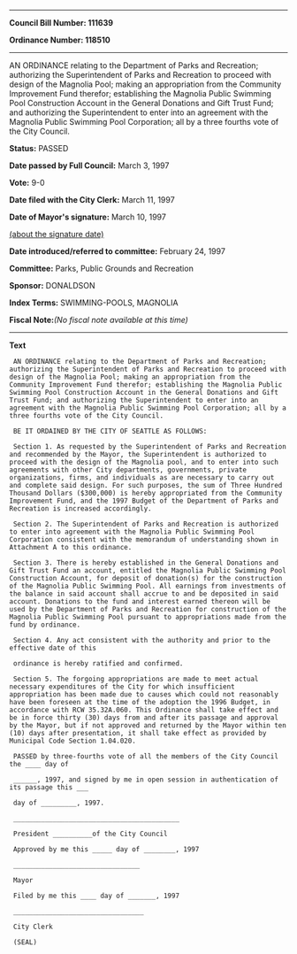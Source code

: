 

********

**Council Bill Number: 111639**
   
**Ordinance Number: 118510**
********

 AN ORDINANCE relating to the Department of Parks and Recreation; authorizing the Superintendent of Parks and Recreation to proceed with design of the Magnolia Pool; making an appropriation from the Community Improvement Fund therefor; establishing the Magnolia Public Swimming Pool Construction Account in the General Donations and Gift Trust Fund; and authorizing the Superintendent to enter into an agreement with the Magnolia Public Swimming Pool Corporation; all by a three fourths vote of the City Council.

**Status:** PASSED
   
**Date passed by Full Council:** March 3, 1997
   
**Vote:** 9-0
   
**Date filed with the City Clerk:** March 11, 1997
   
**Date of Mayor's signature:** March 10, 1997
   
[(about the signature date)](/~public/approvaldate.htm)
   
   
   
**Date introduced/referred to committee:** February 24, 1997
   
**Committee:** Parks, Public Grounds and Recreation
   
**Sponsor:** DONALDSON
   
   
**Index Terms:** SWIMMING-POOLS, MAGNOLIA

**Fiscal Note:**_(No fiscal note available at this time)_

********

**Text**
   
```
 AN ORDINANCE relating to the Department of Parks and Recreation; authorizing the Superintendent of Parks and Recreation to proceed with design of the Magnolia Pool; making an appropriation from the Community Improvement Fund therefor; establishing the Magnolia Public Swimming Pool Construction Account in the General Donations and Gift Trust Fund; and authorizing the Superintendent to enter into an agreement with the Magnolia Public Swimming Pool Corporation; all by a three fourths vote of the City Council.

 BE IT ORDAINED BY THE CITY OF SEATTLE AS FOLLOWS:

 Section 1. As requested by the Superintendent of Parks and Recreation and recommended by the Mayor, the Superintendent is authorized to proceed with the design of the Magnolia pool, and to enter into such agreements with other City departments, governments, private organizations, firms, and individuals as are necessary to carry out and complete said design. For such purposes, the sum of Three Hundred Thousand Dollars ($300,000) is hereby appropriated from the Community Improvement Fund, and the 1997 Budget of the Department of Parks and Recreation is increased accordingly.

 Section 2. The Superintendent of Parks and Recreation is authorized to enter into agreement with the Magnolia Public Swimming Pool Corporation consistent with the memorandum of understanding shown in Attachment A to this ordinance.

 Section 3. There is hereby established in the General Donations and Gift Trust Fund an account, entitled the Magnolia Public Swimming Pool Construction Account, for deposit of donation(s) for the construction of the Magnolia Public Swimming Pool. All earnings from investments of the balance in said account shall accrue to and be deposited in said account. Donations to the fund and interest earned thereon will be used by the Department of Parks and Recreation for construction of the Magnolia Public Swimming Pool pursuant to appropriations made from the fund by ordinance.

 Section 4. Any act consistent with the authority and prior to the effective date of this

 ordinance is hereby ratified and confirmed.

 Section 5. The forgoing appropriations are made to meet actual necessary expenditures of the City for which insufficient appropriation has been made due to causes which could not reasonably have been foreseen at the time of the adoption the 1996 Budget, in accordance with RCW 35.32A.060. This Ordinance shall take effect and be in force thirty (30) days from and after its passage and approval by the Mayor, but if not approved and returned by the Mayor within ten (10) days after presentation, it shall take effect as provided by Municipal Code Section 1.04.020.

 PASSED by three-fourths vote of all the members of the City Council the ____ day of

 ______, 1997, and signed by me in open session in authentication of its passage this ___

 day of _________, 1997.

 __________________________________________

 President __________of the City Council

 Approved by me this _____ day of ________, 1997

 ________________________________

 Mayor

 Filed by me this ____ day of _______, 1997

 _________________________________

 City Clerk

 (SEAL)

```
